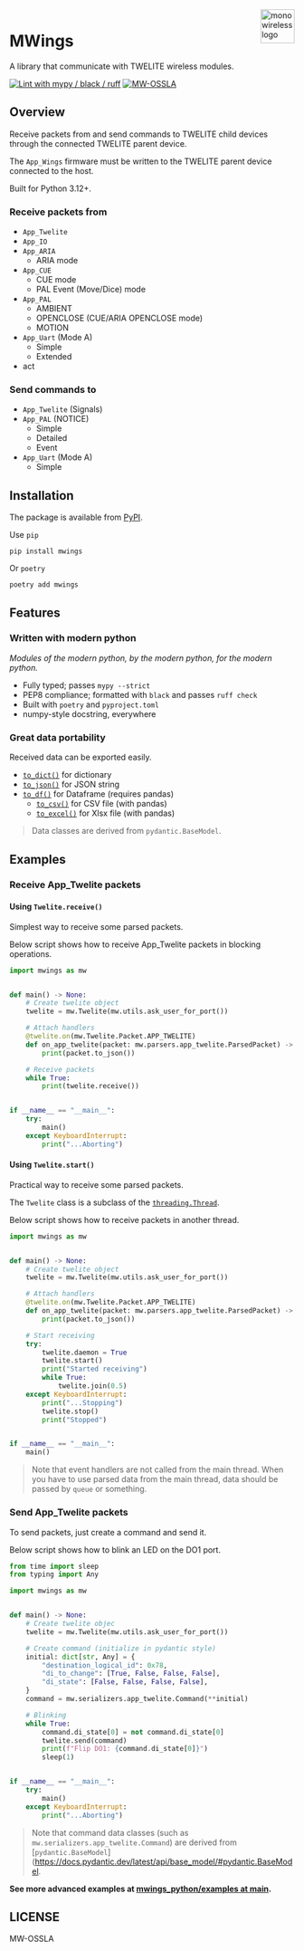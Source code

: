 <a href="https://mono-wireless.com/jp/index.html">
    <img src="https://twelite.net/files/logo-land.svg" alt="mono wireless logo" title="MONO WIRELESS" align="right" height="60" />
</a>

# MWings

A library that communicate with TWELITE wireless modules.

[![Lint with mypy / black / ruff](https://github.com/monowireless/mwings_python/actions/workflows/lint.yml/badge.svg)](https://github.com/monowireless/mwings_python/actions/workflows/lint.yml)
[![MW-OSSLA](https://img.shields.io/badge/License-MW--OSSLA-e4007f)](LICENSE)

## Overview

Receive packets from and send commands to TWELITE child devices through the connected TWELITE parent device.

The `App_Wings` firmware must be written to the TWELITE parent device connected to the host.

Built for Python 3.12+.

### Receive packets from

  - `App_Twelite`
  - `App_IO`
  - `App_ARIA`
    - ARIA mode
  - `App_CUE`
    - CUE mode
    - PAL Event (Move/Dice) mode
  - `App_PAL`
    - AMBIENT
    - OPENCLOSE (CUE/ARIA OPENCLOSE mode)
    - MOTION
  - `App_Uart` (Mode A)
    - Simple
    - Extended
  - act

### Send commands to

  - `App_Twelite` (Signals)
  - `App_PAL` (NOTICE)
    - Simple
    - Detailed
    - Event
  - `App_Uart` (Mode A)
    - Simple

## Installation

The package is available from [PyPI](https://pypi.org/project/mwings/).

Use `pip`

```
pip install mwings
```

Or `poetry`

```
poetry add mwings
```

## Features

### Written with modern python

*Modules of the modern python, by the modern python, for the modern python.*

- Fully typed; passes `mypy --strict`
- PEP8 compliance; formatted with `black` and passes `ruff check`
- Built with `poetry` and `pyproject.toml`
- numpy-style docstring, everywhere

### Great data portability

Received data can be exported easily.

- [`to_dict()`](https://monowireless.github.io/mwings_python/mwings.html#mwings.common.ParsedPacketBase.to_dict) for dictionary
- [`to_json()`](https://monowireless.github.io/mwings_python/mwings.html#mwings.common.ParsedPacketBase.to_json) for JSON string
- [`to_df()`](https://monowireless.github.io/mwings_python/mwings.html#mwings.common.ParsedPacketBase.to_df) for Dataframe (requires pandas)
    - [`to_csv()`](https://pandas.pydata.org/pandas-docs/stable/reference/api/pandas.DataFrame.to_csv.html) for CSV file (with pandas)
    - [`to_excel()`](https://pandas.pydata.org/pandas-docs/stable/reference/api/pandas.DataFrame.to_excel.html) for Xlsx file (with pandas)

> Data classes are derived from `pydantic.BaseModel`.

## Examples

### Receive App_Twelite packets

#### Using `Twelite.receive()`

Simplest way to receive some parsed packets.

Below script shows how to receive App_Twelite packets in blocking operations.

```python
import mwings as mw


def main() -> None:
    # Create twelite object
    twelite = mw.Twelite(mw.utils.ask_user_for_port())

    # Attach handlers
    @twelite.on(mw.Twelite.Packet.APP_TWELITE)
    def on_app_twelite(packet: mw.parsers.app_twelite.ParsedPacket) -> None:
        print(packet.to_json())

    # Receive packets
    while True:
        print(twelite.receive())


if __name__ == "__main__":
    try:
        main()
    except KeyboardInterrupt:
        print("...Aborting")
```

#### Using `Twelite.start()`

Practical way to receive some parsed packets.

The `Twelite` class is a subclass of the [`threading.Thread`](https://docs.python.org/3/library/threading.html#threading.Thread).

Below script shows how to receive packets in another thread.

```python
import mwings as mw


def main() -> None:
    # Create twelite object
    twelite = mw.Twelite(mw.utils.ask_user_for_port())

    # Attach handlers
    @twelite.on(mw.Twelite.Packet.APP_TWELITE)
    def on_app_twelite(packet: mw.parsers.app_twelite.ParsedPacket) -> None:
        print(packet.to_json())

    # Start receiving
    try:
        twelite.daemon = True
        twelite.start()
        print("Started receiving")
        while True:
            twelite.join(0.5)
    except KeyboardInterrupt:
        print("...Stopping")
        twelite.stop()
        print("Stopped")


if __name__ == "__main__":
    main()
```

> Note that event handlers are not called from the main thread.
> When you have to use parsed data from the main thread, data should be passed by `queue` or something.

### Send App_Twelite packets

To send packets, just create a command and send it.

Below script shows how to blink an LED on the DO1 port.

```python
from time import sleep
from typing import Any

import mwings as mw


def main() -> None:
    # Create twelite objec
    twelite = mw.Twelite(mw.utils.ask_user_for_port())

    # Create command (initialize in pydantic style)
    initial: dict[str, Any] = {
        "destination_logical_id": 0x78,
        "di_to_change": [True, False, False, False],
        "di_state": [False, False, False, False],
    }
    command = mw.serializers.app_twelite.Command(**initial)

    # Blinking
    while True:
        command.di_state[0] = not command.di_state[0]
        twelite.send(command)
        print(f"Flip DO1: {command.di_state[0]}")
        sleep(1)


if __name__ == "__main__":
    try:
        main()
    except KeyboardInterrupt:
        print("...Aborting")
```

> Note that command data classes (such as `mw.serializers.app_twelite.Command`) are derived from [`pydantic.BaseModel`](https://docs.pydantic.dev/latest/api/base_model/#pydantic.BaseModel.

**See more advanced examples at [mwings_python/examples at main](https://github.com/monowireless/mwings_python/tree/main/examples).**

## LICENSE

MW-OSSLA
